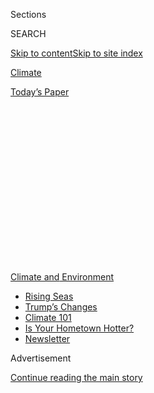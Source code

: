 <div id="app">

<div>

<div>

<div>

<div class="NYTAppHideMasthead css-1q2w90k e1suatyy0">

<div class="section css-ui9rw0 e1suatyy2">

<div class="css-eph4ug er09x8g0">

<div class="css-6n7j50">

</div>

<span class="css-1dv1kvn">Sections</span>

<div class="css-10488qs">

<span class="css-1dv1kvn">SEARCH</span>

</div>

[Skip to content](#site-content)[Skip to site
index](#site-index)

</div>

<div id="masthead-section-label" class="css-1wr3we4 eaxe0e00">

[Climate](https://www.nytimes.com/section/climate)

</div>

<div class="css-10698na e1huz5gh0">

</div>

</div>

<div id="masthead-bar-one" class="section hasLinks css-15hmgas e1csuq9d3">

<div class="css-uqyvli e1csuq9d0">

</div>

<div class="css-1uqjmks e1csuq9d1">

</div>

<div class="css-9e9ivx">

[](https://myaccount.nytimes.com/auth/login?response_type=cookie&client_id=vi)

</div>

<div class="css-1bvtpon e1csuq9d2">

[Today’s
Paper](https://www.nytimes.com/section/todayspaper)

</div>

</div>

</div>

</div>

<div data-aria-hidden="false">

<div id="site-content" data-role="main">

<div>

<div class="css-1aor85t" style="opacity:0.000000001;z-index:-1;visibility:hidden">

<div class="css-1hqnpie">

<div class="css-epjblv">

<span class="css-17xtcya">[Climate](/section/climate)</span><span class="css-x15j1o">|</span><span class="css-fwqvlz">A
Climate Plan in Texas Focuses on Minorities. Not Everyone Likes
It.</span>

</div>

<div class="css-k008qs">

<div class="css-1iwv8en">

<span class="css-18z7m18"></span>

<div>

</div>

</div>

<span class="css-1n6z4y">https://nyti.ms/3fXXQN0</span>

<div class="css-1705lsu">

<div class="css-4xjgmj">

<div class="css-4skfbu" data-role="toolbar" data-aria-label="Social Media Share buttons, Save button, and Comments Panel with current comment count" data-testid="share-tools">

  - 
  - 
  - 
  - 
    
    <div class="css-6n7j50">
    
    </div>

  - 
  - 

</div>

</div>

</div>

</div>

</div>

</div>

<div id="NYT_TOP_BANNER_REGION" class="css-13pd83m">

<div>

<div id="styln-prism-menu-1591906231550" class="section interactive-content interactive-size-medium css-1edisqu">

<div class="css-17ih8de interactive-body">

<div id="scroll-container" class="css-1gj85ro">

[<span class="styln-title-wrap"><span class="css-1pje3qr">Climate
and</span><span class="css-1pje3qr">
Environment</span></span>](https://www.nytimes.com/section/climate?action=click&pgtype=Article&state=default&region=TOP_BANNER&context=storylines_menu)

  - [Rising
    Seas](https://www.nytimes.com/2020/07/30/climate/sea-level-inland-floods.html?action=click&pgtype=Article&state=default&region=TOP_BANNER&context=storylines_menu)
  - [Trump’s
    Changes](https://www.nytimes.com/interactive/2020/climate/trump-environment-rollbacks.html?action=click&pgtype=Article&state=default&region=TOP_BANNER&context=storylines_menu)
  - [Climate 101](https://www.nytimes.com/interactive/2020/04/19/climate/climate-crash-course-1.html?action=click&pgtype=Article&state=default&region=TOP_BANNER&context=storylines_menu)
  - [Is Your Hometown
    Hotter?](https://www.nytimes.com/interactive/2018/08/30/climate/how-much-hotter-is-your-hometown.html?action=click&pgtype=Article&state=default&region=TOP_BANNER&context=storylines_menu)
  - [Newsletter](https://www.nytimes.com/newsletters/climate-change?action=click&pgtype=Article&state=default&region=TOP_BANNER&context=storylines_menu)

</div>

</div>

</div>

</div>

</div>

<div id="top-wrapper" class="css-1sy8kpn">

<div id="top-slug" class="css-l9onyx">

Advertisement

</div>

[Continue reading the main
story](#after-top)

<div class="ad top-wrapper" style="text-align:center;height:100%;display:block;min-height:250px">

<div id="top" class="place-ad" data-position="top" data-size-key="top">

</div>

</div>

<div id="after-top">

</div>

</div>

<div>

<div id="sponsor-wrapper" class="css-1hyfx7x">

<div id="sponsor-slug" class="css-19vbshk">

Supported by

</div>

[Continue reading the main
story](#after-sponsor)

<div id="sponsor" class="ad sponsor-wrapper" style="text-align:center;height:100%;display:block">

</div>

<div id="after-sponsor">

</div>

</div>

<div class="css-186x18t">

</div>

<div class="css-1vkm6nb ehdk2mb0">

# A Climate Plan in Texas Focuses on Minorities. Not Everyone Likes It.

</div>

For years, money for flood protection in the Houston area went mostly to
richer neighborhoods. A new approach prioritizes minority communities,
and it’s stirring up resentments.

<div class="css-79elbk" data-testid="photoviewer-wrapper">

<div class="css-z3e15g" data-testid="photoviewer-wrapper-hidden">

</div>

<div class="css-1a48zt4 ehw59r15" data-testid="photoviewer-children">

![<span class="css-16f3y1r e13ogyst0" data-aria-hidden="true">Faith and
Skye Palay of Houston are forbidden to play in their front yard, where
water pools and mosquitos breed. Their mother advocates for flood
protection in minority
areas.</span><span class="css-cnj6d5 e1z0qqy90" itemprop="copyrightHolder"><span class="css-1ly73wi e1tej78p0">Credit...</span><span><span>Sergio
Flores for The New York
Times</span></span></span>](https://static01.nyt.com/images/2020/07/17/climate/00CLI-HOUSTON1/merlin_174606915_c1a2be97-673c-4b8e-9d53-642643a969fa-articleLarge.jpg?quality=75&auto=webp&disable=upscale)

</div>

</div>

<div class="css-18e8msd">

<div class="css-vp77d3 epjyd6m0">

<div class="css-hus3qt ey68jwv0" data-aria-hidden="true">

[![Christopher
Flavelle](https://static01.nyt.com/images/2019/06/28/climate/author-chris-flavelle/author-chris-flavelle-thumbLarge-v3.png
"Christopher Flavelle")](https://www.nytimes.com/by/christopher-flavelle)

</div>

<div class="css-1baulvz">

By [<span class="css-1baulvz last-byline" itemprop="name">Christopher
Flavelle</span>](https://www.nytimes.com/by/christopher-flavelle)

</div>

</div>

  - 
    
    <div class="css-ld3wwf e16638kd2">
    
    July 24,
    2020
    
    </div>

  - 
    
    <div class="css-4xjgmj">
    
    <div class="css-d8bdto" data-role="toolbar" data-aria-label="Social Media Share buttons, Save button, and Comments Panel with current comment count" data-testid="share-tools">
    
      - 
      - 
      - 
      - 
        
        <div class="css-6n7j50">
        
        </div>
    
      - 
      - 
    
    </div>
    
    </div>

</div>

</div>

<div class="section meteredContent css-1r7ky0e" name="articleBody" itemprop="articleBody">

<div class="css-1fanzo5 StoryBodyCompanionColumn">

<div class="css-53u6y8">

Pleasantville, a few square miles of bungalows and industrial sites
stuck between Houston’s railways and freeways, resembles a shallow bowl
— quick to flood, like much of the city. But like other neighborhoods
with large Black and Hispanic populations and low property values, it
never qualified for the pricey flood-control projects that protect
wealthier parts of Houston.

Projects here “would be put on a list, and that’s where they would go to
die,” said Bridgette Murray, who is president of the Pleasantville
neighborhood association and whose house got five feet of water during
Hurricane Harvey.

Faced with countless complaints like these, officials in Harris County,
which manages flood control in and around Houston, threw out their old
approach for spending billions of dollars on flood defenses after
Harvey. Instead of prioritizing spending to protect the most valuable
property, which benefited wealthier and whiter areas, they decided to
instead prioritize disadvantaged neighborhoods that would have the
hardest time recovering, including communities of color.

Opponents have criticized the program as social engineering. Advocates
have lauded it as long overdue. And for flood-prone cities nationwide,
the controversial plan has become a test case for grappling with the
overlapping challenges of racial inequity and climate change.

</div>

</div>

<div class="css-1fanzo5 StoryBodyCompanionColumn">

<div class="css-53u6y8">

Governments have long used a simple concept, cost-benefit analysis, to
decide where to focus money on flood protection: Spend it where property
values are higher, for the best return on investment. However, that puts
poorer minority areas at a disadvantage. And it feeds a cycle of decline
as flooding returns again and again.

“The status quo wasn’t working,” said Lina Hidalgo, who in 2018 became
the first Latina to win the position of county judge, Harris County’s
top elected official.

But the county’s year-old experiment is more than a possible model for
other communities. It is also a warning about the political resistance
that can result.

</div>

</div>

<div class="css-79elbk" data-testid="photoviewer-wrapper">

<div class="css-z3e15g" data-testid="photoviewer-wrapper-hidden">

</div>

<div class="css-1a48zt4 ehw59r15" data-testid="photoviewer-children">

![<span class="css-16f3y1r e13ogyst0" data-aria-hidden="true">A drainage
system to mitigate flooding in a wealthier neighborhood of
Houston.</span><span class="css-cnj6d5 e1z0qqy90" itemprop="copyrightHolder"><span class="css-1ly73wi e1tej78p0">Credit...</span><span>Sergio
Flores for The New York
Times</span></span>](https://static01.nyt.com/images/2020/07/22/climate/00CLI-HOUSTONFLOODING9/merlin_174817902_c5a32bd8-e4d2-4e19-8f1b-fd92bd19f2a1-articleLarge.jpg?quality=75&auto=webp&disable=upscale)

</div>

</div>

<div class="css-79elbk" data-testid="photoviewer-wrapper">

<div class="css-z3e15g" data-testid="photoviewer-wrapper-hidden">

</div>

<div class="css-1a48zt4 ehw59r15" data-testid="photoviewer-children">

<div class="css-1xdhyk6 erfvjey0">

<span class="css-1ly73wi e1tej78p0">Image</span>

<div class="css-zjzyr8">

<div data-testid="lazyimage-container" style="height:258.4222222222222px">

</div>

</div>

</div>

<span class="css-16f3y1r e13ogyst0" data-aria-hidden="true">Lina
Hidalgo, the first Latina elected county judge for Harris County, Texas.
“We know the status quo isn’t working,” she
said.</span><span class="css-cnj6d5 e1z0qqy90" itemprop="copyrightHolder"><span class="css-1ly73wi e1tej78p0">Credit...</span><span>Sergio
Flores for The New York Times</span></span>

</div>

</div>

<div class="css-1fanzo5 StoryBodyCompanionColumn">

<div class="css-53u6y8">

Democrats’ plan thrust into plain view the wealth and racial divides
that long influenced which communities received flood assistance.

</div>

</div>

<div class="css-1fanzo5 StoryBodyCompanionColumn">

<div class="css-53u6y8">

Community groups supporting the changes call them both necessary and
humane. Opponents see the new program simply as a way for Democrats to
channel public funds to Democratic leaning voters, rather than using an
approach they prefer, called “worst first” — the idea that the first
priority for spending should be places facing the worst flood
risk.

<div id="NYT_MAIN_CONTENT_1_REGION" class="css-9tf9ac">

<div>

<div id="styln-prism-guide-1593610178459" class="section interactive-content interactive-size-medium css-1ftcdic">

<div class="css-17ih8de interactive-body">

<div id="prism-freeform-block-37356" class="css-19mumt8" data-role="complementary" data-storyline="Climate and Environment" data-truncated="false" tabindex="0">

<div class="css-a8d9oz">

<div>

[](https://www.nytimes.com/section/climate?action=click&pgtype=Article&state=default&region=MAIN_CONTENT_1&context=storylines_keepup)

### Climate and Environment ›

#### Keep Up on the Latest Climate News

Updated July 30, 2020

Here’s what you need to know about the latest climate change news this
week:

  -   - [Floods
        in](https://www.nytimes.com/2020/07/30/climate/bangladesh-floods.html?action=click&pgtype=Article&state=default&region=MAIN_CONTENT_1&context=storylines_keepup)[Bangladesh](https://www.nytimes.com/2020/07/30/climate/bangladesh-floods.html?action=click&pgtype=Article&state=default&region=MAIN_CONTENT_1&context=storylines_keepup)
        are punishing the people least responsible for climate change.
      - As climate change raises sea levels, [storm surges and high
        tides](https://www.nytimes.com/2020/07/30/climate/sea-level-inland-floods.html?action=click&pgtype=Article&state=default&region=MAIN_CONTENT_1&context=storylines_keepup)
        are likely to push farther inland.
      - The E.P.A. inspector general plans to investigate whether a
        rollback of fuel efficiency standards [violated government
        rules](https://www.nytimes.com/2020/07/27/climate/trump-fuel-efficiency-rule.html?action=click&pgtype=Article&state=default&region=MAIN_CONTENT_1&context=storylines_keepup).

<div id="styln-survey-component-37356" class="styln-survey-component">

</div>

</div>

</div>

</div>

</div>

</div>

</div>

</div>

“They want the money for their neighborhoods. They don’t care about
ours,” said Dave Martin, who is Houston’s mayor pro tem and represents
the wealthy community of Kingwood on the City Council. “Using any
mechanism other than worst first is ludicrous.”

In Harris County, like elsewhere, the emphasis on prioritizing
higher-value property led to different levels of protection not just
from big federally funded flood projects, but also basic infrastructure.

Wealthy neighborhoods got sidewalks and curbs with gutters and
underground drainage, while poorer areas still rely on open ditches in
front of their houses, according to Tracy Stephens, a former project
inspector for Houston’s public works department who now works with Ms.
Murray at a community development group called Achieving Community Tasks
Successfully.

Mr. Stephens recalled crews being sent to upgrade gutters in upscale
neighborhoods simply to accommodate the extra runoff as more people
installed backyard swimming pools. “That money could have been spent
doing jobs everywhere else,” he said.

Environmental policy experts say it makes no sense to decide which
people get protection based on which property is more valuable. That
approach reinforces historical discrimination, which contributed to
minority neighborhoods having lower property values in the first place.
And it doesn’t address the deeper question of who needs the most help,
or why.

</div>

</div>

<div class="css-1fanzo5 StoryBodyCompanionColumn">

<div class="css-53u6y8">

“The benefit-cost approach has a false transparency, a false rigor,”
said Earthea Nance, an associate professor of urban planning and
environmental policy at Texas Southern University. That approach has a
similar effect to redlining, she said, referring to the practice in
decades past whereby governments and banks would deny mortgages to Black
home buyers. “Is that really what we want?”

A sequence of unlikely events pushed Harris County to reconsider its
approach. First, in 2017, Hurricane Harvey dropped more rain than any
storm in U.S. history, flooding more than 166,000 homes countywide. The
following summer, voters approved a $2.5 billion bond to fund more than
500 flood-control projects over several years, the largest such
initiative in the county’s
history.

</div>

</div>

<div class="css-79elbk" data-testid="photoviewer-wrapper">

<div class="css-z3e15g" data-testid="photoviewer-wrapper-hidden">

</div>

<div class="css-1a48zt4 ehw59r15" data-testid="photoviewer-children">

<div class="css-1xdhyk6 erfvjey0">

<span class="css-1ly73wi e1tej78p0">Image</span>

<div class="css-zjzyr8">

<div data-testid="lazyimage-container" style="height:258.4222222222222px">

</div>

</div>

</div>

<span class="css-16f3y1r e13ogyst0" data-aria-hidden="true">Chrishelle
Palay with her daughters Faith and Skye. She helped bring about the
recent changes to how the county prioritizes its flood-protection
money.</span><span class="css-cnj6d5 e1z0qqy90" itemprop="copyrightHolder"><span class="css-1ly73wi e1tej78p0">Credit...</span><span>Sergio
Flores for The New York
Times</span></span>

</div>

</div>

<div class="css-79elbk" data-testid="photoviewer-wrapper">

<div class="css-z3e15g" data-testid="photoviewer-wrapper-hidden">

</div>

<div class="css-1a48zt4 ehw59r15" data-testid="photoviewer-children">

<div class="css-1xdhyk6 erfvjey0">

<span class="css-1ly73wi e1tej78p0">Image</span>

<div class="css-zjzyr8">

<div data-testid="lazyimage-container" style="height:258.4222222222222px">

</div>

</div>

</div>

<span class="css-16f3y1r e13ogyst0" data-aria-hidden="true">Rainwater
collected this month near apartments in the Kashmere Gardens
neighborhood of
Houston.</span><span class="css-cnj6d5 e1z0qqy90" itemprop="copyrightHolder"><span class="css-1ly73wi e1tej78p0">Credit...</span><span>Sergio
Flores for The New York Times</span></span>

</div>

</div>

<div class="css-1fanzo5 StoryBodyCompanionColumn">

<div class="css-53u6y8">

A few months later, in November 2018, came a third surprise. For the
first time in three decades, Democrats, buoyed by the county’s changing
demographics and their party’s midterm wave, [won
control](https://www.houstonchronicle.com/news/houston-texas/houston/article/Emmett-threatened-by-Democratic-rout-in-Harris-13369367.php)
of the Harris County commission, called the Commissioners Court, and
with it, the chance to decide just how that $2.5 billion would be spent.

They vowed the focus would be on fairness. The problem was, nobody knew
exactly what that meant.

Rodney Ellis, who until the election of 2018 had been the sole Democrat
on the county’s five-member commission, had said the bond measure must
include a commitment to the “equitable expenditure” of the money in
return for his support. At the time, he avoided talking about how that
provision should be interpreted, for fear Republicans would reject it.

“Everybody’s for equity, until they’re against it,” Mr. Ellis said.
“Everybody’s for fairness, until they find out everybody won’t get
what they want.”

</div>

</div>

<div class="css-1fanzo5 StoryBodyCompanionColumn">

<div class="css-53u6y8">

After Democrats took control of the commission, they eventually decided
to rank projects based in part on the “social vulnerability” of the
communities they protected — an
[index](https://www.ncbi.nlm.nih.gov/pmc/articles/PMC7179070/) created
by the U.S. Centers for Disease Control and Prevention that reflects
what share of residents are minorities, can’t speak English, lack a job,
are older, live in mobile homes, don’t have cars or face other
challenges.

<div class="css-1q1hscp">

<div class="css-1xk4eoy">

<div id="CLIM">

</div>

</div>

</div>

The goal, according to Ms. Hidalgo, was to reflect how hard it would be
for a neighborhood to recover from the next disaster, and prioritize
flood-control projects in those areas — what she described as a more
comprehensive version of the worst-first approach. “That means elevating
some of the communities that had gone overlooked,” she said.

The commission passed that new approach along party lines, which in
Harris County also means racial lines. The three Democrats who voted in
favor are African-American or Hispanic, while the two Republicans who
voted against it are white.

Jack Cagle, one of the Republican commissioners who voted against the
measure, praised the county’s flood-control department for working
quickly on all the bond-funded projects over the past year, blunting the
effect of the new prioritization. But he said his voters feel misled,
after supporting a bond that they thought would focus on physical risk.

“If you voted on a premise of worst first, and now you’re being told,
look, go to the end of the line, you could be unworthy — you’re going to
get some pushback from that,” Mr. Cagle said.

Twenty-five miles north of Pleasantville, in the wealthy neighborhood of
Kingwood at the edge of Lake Houston, Beth Guide’s house flooded last
year. When the county said it would prioritize flood-control projects
based in part on social vulnerability, she objected. The only criterion,
she said, should be who faces the greatest flood risk.

</div>

</div>

<div class="css-1fanzo5 StoryBodyCompanionColumn">

<div class="css-53u6y8">

“I don’t care if your house is a million-dollar house or a $30,000 hovel
in the middle of nowhere,” said Ms. Guide, who runs a digital-marketing
agency. “This literally should be, ‘Whose life is in the most danger?’”

She rejected the idea that priority should go to people who would have
the hardest time bouncing back from a disaster. “The fact that you
decide that you want to have a Netflix account versus whether you want
to pay for your flood insurance is not my problem,” Ms. Guide
said.

</div>

</div>

<div class="css-79elbk" data-testid="photoviewer-wrapper">

<div class="css-z3e15g" data-testid="photoviewer-wrapper-hidden">

</div>

<div class="css-1a48zt4 ehw59r15" data-testid="photoviewer-children">

<div class="css-1xdhyk6 erfvjey0">

<span class="css-1ly73wi e1tej78p0">Image</span>

<div class="css-zjzyr8">

<div data-testid="lazyimage-container" style="height:258.4222222222222px">

</div>

</div>

</div>

<span class="css-16f3y1r e13ogyst0" data-aria-hidden="true">Beth Guide,
a resident of Kingwood in northeast Houston whose house flooded last
year, opposes prioritizing flood-control projects based on social
vulnerability.</span><span class="css-cnj6d5 e1z0qqy90" itemprop="copyrightHolder"><span class="css-1ly73wi e1tej78p0">Credit...</span><span>Sergio
Flores for The New York
Times</span></span>

</div>

</div>

<div class="css-79elbk" data-testid="photoviewer-wrapper">

<div class="css-z3e15g" data-testid="photoviewer-wrapper-hidden">

</div>

<div class="css-1a48zt4 ehw59r15" data-testid="photoviewer-children">

<div class="css-1xdhyk6 erfvjey0">

<span class="css-1ly73wi e1tej78p0">Image</span>

<div class="css-zjzyr8">

<div data-testid="lazyimage-container" style="height:258.4222222222222px">

</div>

</div>

</div>

<span class="css-16f3y1r e13ogyst0" data-aria-hidden="true">The Buffalo
Bayou, part of the Briar Forest neighborhood of
Houston.</span><span class="css-cnj6d5 e1z0qqy90" itemprop="copyrightHolder"><span class="css-1ly73wi e1tej78p0">Credit...</span><span>Sergio
Flores for The New York Times</span></span>

</div>

</div>

<div class="css-1fanzo5 StoryBodyCompanionColumn">

<div class="css-53u6y8">

Greg Travis is a Republican member of Houston’s city council for a
wealthy district that straddles Buffalo Bayou, a waterway whose
flood-control projects have mostly been pushed to the end of the queue
under the new system. He said the Democrats’ approach endangers the
region’s tax revenues by letting flooding continue to threaten the
values of his constituents’ homes.

“We are the goose that lays the golden egg,” Mr. Travis said. “If those
falter, then the city falters, because there’s no other district that
can pick up the slack. We pay for most of the social programs in our
city.”

When some community groups listened to those arguments, they heard
something other than competing visions of the public good. They heard
complaints about priority going to people with the wrong color skin.

</div>

</div>

<div class="css-1fanzo5 StoryBodyCompanionColumn">

<div class="css-53u6y8">

“This is the same public investment that’s been going to whiter and more
prominent areas for decades,” said Chrishelle Palay, who leads the
Houston Organizing Movement for Equity, a group that sought the change.
“They just call it their ‘tax dollars hard at work.’”

Some supporters and opponents of the new approach agree on one thing: If
Harris County voters had known that the bond money would be prioritized
this way, they might not have passed it.

“It would have failed miserably,” said Mr. Martin, Houston’s mayor pro
tem.

“I actually agree” with Mr. Martin, said Ms. Palay. “His constituents
who supported this measure would likely vote differently if they knew
the current equity framework.”

Dr. Nance, of Texas Southern University, said that until recently, the
white and wealthier residents of Harris County had what she called “the
privilege of not knowing” about the disparity of flood protection. Now
that the flood bond has forced people to confront that disparity, and
the benefits they derive from it, she said pushback was inevitable.
“When they have to face that,” Dr. Nance added, “they’re not going to
be hugging
you.”

</div>

</div>

<div class="css-79elbk" data-testid="photoviewer-wrapper">

<div class="css-z3e15g" data-testid="photoviewer-wrapper-hidden">

</div>

<div class="css-1a48zt4 ehw59r15" data-testid="photoviewer-children">

<div class="css-1xdhyk6 erfvjey0">

<span class="css-1ly73wi e1tej78p0">Image</span>

<div class="css-zjzyr8">

<div data-testid="lazyimage-container" style="height:258.4222222222222px">

</div>

</div>

</div>

<span class="css-16f3y1r e13ogyst0" data-aria-hidden="true">A spillway
in Kashmere
Gardens.</span><span class="css-cnj6d5 e1z0qqy90" itemprop="copyrightHolder"><span class="css-1ly73wi e1tej78p0">Credit...</span><span>Sergio
Flores for The New York Times</span></span>

</div>

</div>

</div>

<div>

</div>

<div>

</div>

<div>

</div>

<div>

<div id="bottom-wrapper" class="css-1ede5it">

<div id="bottom-slug" class="css-l9onyx">

Advertisement

</div>

[Continue reading the main
story](#after-bottom)

<div id="bottom" class="ad bottom-wrapper" style="text-align:center;height:100%;display:block;min-height:90px">

</div>

<div id="after-bottom">

</div>

</div>

</div>

</div>

</div>

## Site Index

<div>

</div>

## Site Information Navigation

  - [© <span>2020</span> <span>The New York Times
    Company</span>](https://help.nytimes.com/hc/en-us/articles/115014792127-Copyright-notice)

<!-- end list -->

  - [NYTCo](https://www.nytco.com/)
  - [Contact
    Us](https://help.nytimes.com/hc/en-us/articles/115015385887-Contact-Us)
  - [Work with us](https://www.nytco.com/careers/)
  - [Advertise](https://nytmediakit.com/)
  - [T Brand Studio](http://www.tbrandstudio.com/)
  - [Your Ad
    Choices](https://www.nytimes.com/privacy/cookie-policy#how-do-i-manage-trackers)
  - [Privacy](https://www.nytimes.com/privacy)
  - [Terms of
    Service](https://help.nytimes.com/hc/en-us/articles/115014893428-Terms-of-service)
  - [Terms of
    Sale](https://help.nytimes.com/hc/en-us/articles/115014893968-Terms-of-sale)
  - [Site
    Map](https://spiderbites.nytimes.com)
  - [Help](https://help.nytimes.com/hc/en-us)
  - [Subscriptions](https://www.nytimes.com/subscription?campaignId=37WXW)

</div>

</div>

</div>

</div>
